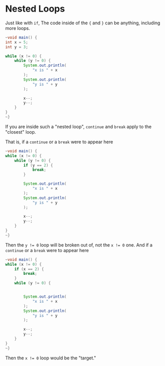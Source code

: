 # Nested Loops

Just like with `if`, The code inside of the `{` and `}` can be anything, including more loops.

```java
~void main() {
int x = 5;
int y = 3;

while (x != 0) {
    while (y != 0) {
        System.out.println(
            "x is " + x
        );
        System.out.println(
            "y is " + y
        );

        x--;
        y--;
    }
}
~}
```

If you are inside such a "nested loop", `continue` and `break` apply to the
"closest" loop.

That is, if a `continue` or a `break` were to appear here

```java
~void main() {
while (x != 0) {
    while (y != 0) {
        if (y == 2) {
            break;
        }

        System.out.println(
            "x is " + x
        );
        System.out.println(
            "y is " + y
        );

        x--;
        y--;
    }
}
~}
```

Then the `y != 0` loop will be broken out of, not the `x != 0` one.
And if a `continue` or a `break` were to appear here

```java
~void main() {
while (x != 0) {
    if (x == 2) {
        break;
    }
    while (y != 0) {


        System.out.println(
            "x is " + x
        );
        System.out.println(
            "y is " + y
        );

        x--;
        y--;
    }
}
~}
```

Then the `x != 0` loop would be the "target."

